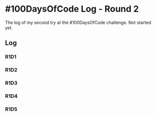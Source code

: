 # #100DaysOfCode Log - Round 2

The log of my second try at the #100DaysOfCode challenge. 
Not started yet.

## Log

### R1D1

### R1D2

### R1D3

### R1D4

### R1D5
